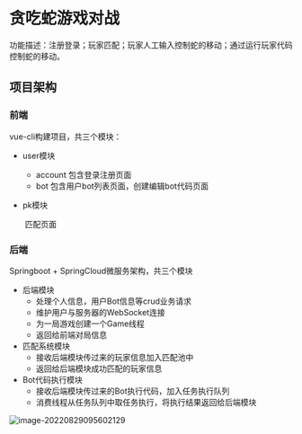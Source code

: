 # 贪吃蛇游戏对战

功能描述：注册登录；玩家匹配；玩家人工输入控制蛇的移动；通过运行玩家代码控制蛇的移动。

## 项目架构

### 前端

vue-cli构建项目，共三个模块：

* user模块

  * account 包含登录注册页面
  * bot 包含用户bot列表页面，创建编辑bot代码页面

* pk模块

  ​	匹配页面

### 后端

Springboot + SpringCloud微服务架构，共三个模块

* 后端模块
  * 处理个人信息，用户Bot信息等crud业务请求
  * 维护用户与服务器的WebSocket连接
  * 为一局游戏创建一个Game线程
  * 返回给前端对局信息
* 匹配系统模块
  * 接收后端模块传过来的玩家信息加入匹配池中
  * 返回给后端模块成功匹配的玩家信息
* Bot代码执行模块
  * 接收后端模块传过来的Bot执行代码，加入任务执行队列
  * 消费线程从任务队列中取任务执行，将执行结果返回给后端模块

![image-20220829095602129](C:\Users\tld\AppData\Roaming\Typora\typora-user-images\image-20220829095602129.png)